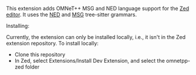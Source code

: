 This extension adds OMNeT++ MSG and NED language support for the [Zed editor](https://zed.dev/).
It uses the [NED](https://github.com/omnetpp/tree-sitter-ned) and [MSG](https://github.com/omnetpp/tree-sitter-msg) tree-sitter grammars.

Installing:

Currently, the extension can only be installed locally, i.e., it isn't in the Zed extension repository. To install locally:

- Clone this repository
- In Zed, select Extensions/Install Dev Extension, and select the omnetpp-zed folder
